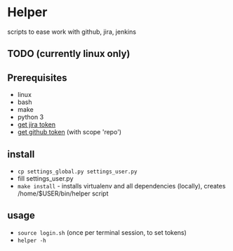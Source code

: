 # Helper
scripts to ease work with github, jira, jenkins

## TODO (currently linux only)

## Prerequisites
- linux
- bash
- make
- python 3
- [get jira token](https://id.atlassian.com/manage-profile/security/api-tokens)
- [get github token](https://github.com/settings/tokens) (with scope 'repo')

## install
- `cp settings_global.py settings_user.py`
- fill settings_user.py
- `make install` - installs virtualenv and all dependencies (locally), creates /home/$USER/bin/helper script

## usage
- `source login.sh` (once per terminal session, to set tokens)
- `helper -h`

